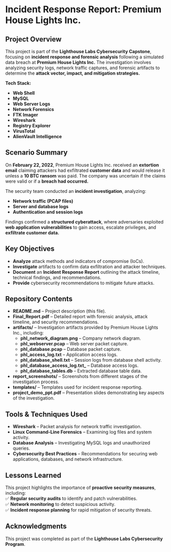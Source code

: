 # ****Incident Response Report: Premium House Lights Inc.****

## ****Project Overview****
This project is part of the ****Lighthouse Labs Cybersecurity Capstone****, focusing on ****incident response and forensic analysis**** following a simulated data breach at ****Premium House Lights Inc.**** The investigation involves analyzing security logs, network traffic captures, and forensic artifacts to determine the ****attack vector, impact, and mitigation strategies.****

****Tech Stack:****
- **Web Shell**
- **MySQL**
- **Web Server Logs**
- **Network Forensics**
- **FTK Imager**
- **Wireshark**
- **Registry Explorer**
- **VirusTotal**
- **AlienVault Intelligence**

## ****Scenario Summary****
On ****February 22, 2022****, Premium House Lights Inc. received an ****extortion email**** claiming attackers had exfiltrated ****customer data**** and would release it unless a ****10 BTC ransom**** was paid. The company was uncertain if the claims were valid or if a ****breach had occurred.****

The security team conducted an ****incident investigation****, analyzing:  
- ****Network traffic (PCAP files)****  
- ****Server and database logs****  
- ****Authentication and session logs****  

Findings confirmed a ****structured cyberattack****, where adversaries exploited ****web application vulnerabilities**** to gain access, escalate privileges, and ****exfiltrate customer data.****


## ****Key Objectives****
- ****Analyze**** attack methods and indicators of compromise (IoCs).  
- ****Investigate**** artifacts to confirm data exfiltration and attacker techniques.  
- ****Document**** an ****Incident Response Report**** outlining the attack timeline, technical findings, and recommendations.  
- ****Provide**** cybersecurity recommendations to mitigate future attacks.  

## ****Repository Contents****
- ****README.md**** – Project description (this file).  
- ****Final_Report.pdf**** – Detailed report with forensic analysis, attack timeline, and security recommendations.  
- ****artifacts/**** – Investigation artifacts provided by Premium House Lights Inc., including:  
  - ****phl_network_diagram.png**** – Company network diagram.  
  - ****phl_webserver.pcap**** – Web server packet capture.  
  - ****phl_database.pcap**** – Database packet capture.  
  - ****phl_access_log.txt**** – Application access logs.  
  - ****phl_database_shell.txt**** – Session logs from database shell activity.  
  - ****phl_database_access_log.txt_**** – Database access logs.  
  - ****phl_database_tables.db**** – Extracted database table data.  
- ****report_screenshots/**** – Screenshots from different stages of the investigation process.  
- ****templates/**** – Templates used for incident response reporting.  
- ****project_demo_ppt.pdf**** – Presentation slides demonstrating key aspects of the investigation.


## ****Tools & Techniques Used****
- ****Wireshark**** – Packet analysis for network traffic investigation.  
- ****Linux Command-Line Forensics**** – Examining log files and system activity.  
- ****Database Analysis**** – Investigating MySQL logs and unauthorized queries.  
- ****Cybersecurity Best Practices**** – Recommendations for securing web applications, databases, and network infrastructure.  

## ****Lessons Learned****
This project highlights the importance of ****proactive security measures****, including:  
✅ ****Regular security audits**** to identify and patch vulnerabilities.  
✅ ****Network monitoring**** to detect suspicious activity.  
✅ ****Incident response planning**** for rapid mitigation of security threats.  

## ****Acknowledgments****
This project was completed as part of the ****Lighthouse Labs Cybersecurity Program****.
